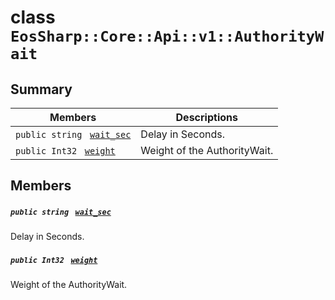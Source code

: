 # class `EosSharp::Core::Api::v1::AuthorityWait` 

## Summary

 Members                                | Descriptions                                
----------------------------------------|---------------------------------------------
`public string ` [`wait_sec`](#class_eos_sharp_1_1_core_1_1_api_1_1v1_1_1_authority_wait_1ab66d998b022ca953838e26332e50007e) | Delay in Seconds.
`public Int32 ` [`weight`](#class_eos_sharp_1_1_core_1_1_api_1_1v1_1_1_authority_wait_1ac0f25cba6309d3ed363f7cac3ade3177) | Weight of the AuthorityWait.

## Members

##### `public string ` [`wait_sec`](#class_eos_sharp_1_1_core_1_1_api_1_1v1_1_1_authority_wait_1ab66d998b022ca953838e26332e50007e) 

Delay in Seconds.

##### `public Int32 ` [`weight`](#class_eos_sharp_1_1_core_1_1_api_1_1v1_1_1_authority_wait_1ac0f25cba6309d3ed363f7cac3ade3177) 

Weight of the AuthorityWait.

